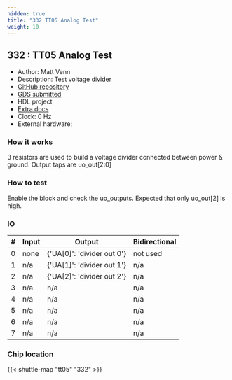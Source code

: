```yaml
---
hidden: true
title: "332 TT05 Analog Test"
weight: 10
---
```


## 332 : TT05 Analog Test

* Author: Matt Venn
* Description: Test voltage divider
* [GitHub repository](https://github.com/mattvenn/tt05-analog-test)
* [GDS submitted](https://github.com/mattvenn/tt05-analog-test/actions/runs/6685909179)
* HDL project
* [Extra docs]()
* Clock: 0 Hz
* External hardware: 



### How it works

3 resistors are used to build a voltage divider connected between power & ground. Output taps are uo_out[2:0]


### How to test

Enable the block and check the uo_outputs. Expected that only uo_out[2] is high.


### IO

| # | Input        | Output       | Bidirectional      |
|---|--------------|--------------| -------------------|
| 0 | none  | {'UA[0]': 'divider out 0'} | not used |
| 1 | n/a  | {'UA[1]': 'divider out 1'} | n/a |
| 2 | n/a  | {'UA[2]': 'divider out 2'} | n/a |
| 3 | n/a  | n/a | n/a |
| 4 | n/a  | n/a | n/a |
| 5 | n/a  | n/a | n/a |
| 6 | n/a  | n/a | n/a |
| 7 | n/a  | n/a | n/a |

### Chip location

{{< shuttle-map "tt05" "332" >}}
